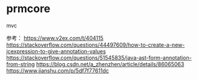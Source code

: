 # prmcore
mvc

参考：
https://www.v2ex.com/t/404115
https://stackoverflow.com/questions/44497609/how-to-create-a-new-jcexpression-to-give-annotation-values
https://stackoverflow.com/questions/51545835/java-ast-form-annotation-from-string
https://blog.csdn.net/a_zhenzhen/article/details/86065063
https://www.jianshu.com/p/5df7f77611dc
